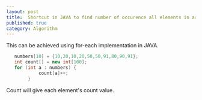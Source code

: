 ```yaml
---
layout: post
title:  Shortcut in JAVA to find number of occurence all elements in array 
published: true
category: Algorithm
---
```


This can be achieved using for-each implementation in JAVA.

``` java
   numbers[10] = {10,20,10,20,50,50,91,80,90,91};
   int count[] = new int[100];
   for (int a : numbers) {
        	count[a]++;
        }

```
Count will give each element's count value.
